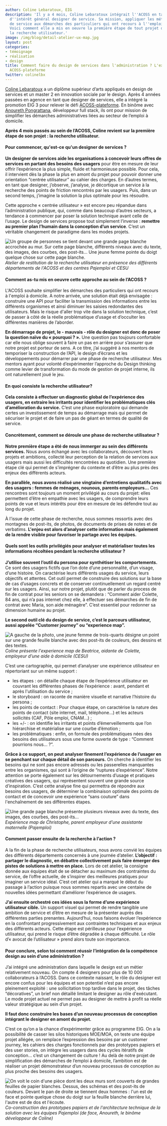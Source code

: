 ```yaml
---
author: Coline Lebaratoux, EIG
description: 'Il y a 4 mois, Coline Lebaratoux intégrait l''ACOSS en tant qu''entrepreneure
  d''intérêt général designer de service. Sa mission, appliquer les méthode du design
  de service aux démarches des particuliers qui ont recours à l''emploi à domicile.
  Voici comment elle a mis en oeuvre la première étape de tout projet de design :
  la recherche utilisateur.'
image: /img/blog/detail-atelier-ux-map.jpg
layout: post
categories:
- témoignage
- réalisation
- design
title: Comment faire du design de services dans l'administration ? L'exemple du projet
  ACOSS-plateforme
twitter: colinelbx
---
```


[Coline Lebaratoux](https://entrepreneur-interet-general.etalab.gouv.fr/communaute/2019/coline-lebaratoux.html) a un diplôme supérieur d’arts appliqués en design de services et un master 2 en innovation sociale par le design. Après 4 années passées en agence en tant que designer de services, elle a intégré la promotion EIG 3 pour relever le défi [ACOSS-plateforme](https://entrepreneur-interet-general.etalab.gouv.fr/defis/2019/acossplateforme.html). En binôme avec [Anoureth Pongrattana](https://entrepreneur-interet-general.etalab.gouv.fr/communaute/2019/anoureth-pongrattana.html), développeur full stack, ils ont pour mission de simplifier les démarches administratives liées au secteur de l’emploi à domicile. 

**Après 4 mois passés au sein de l’ACOSS, Coline revient sur la première étape de son projet : la recherche utilisateur.**


#### Pour commencer, qu'est-ce qu'un designer de services ? 

**Un designer de services aide les organisations à concevoir leurs offres de services en partant des besoins des usagers** pour être en mesure de leur offrir l’expérience la plus simple, fluide et harmonieuse possible. Pour cela, il intervient dès la phase la plus en amont du projet pour pouvoir donner une orientation “centrée utilisateur” au cahier des charges. 
En d’autres termes, en tant que designer, j’observe, j’analyse, je décortique un service à la recherche des points de friction rencontrés par les usagers. Puis, dans un second temps, j’imagine la solution la plus optimale pour les résoudre.

Cette approche « centrée utilisateur » est encore peu répandue dans l’administration publique, qui, comme dans beaucoup d’autres secteurs, a tendance à commencer par poser la solution technique avant celle de l’usage. Le design de services propose tout simplement l’inverse : **remettre au premier plan l’humain dans la conception d’un service**. C’est un véritable changement de paradigme dans les modes projets. 

![Un groupe de personnes se tient devant une grande page blanche accrochée au mur. Sur cette page blanche, différents niveaux avec du texte, des images, des courbes, des post-its... Une jeune femme pointe du doigt quelque chose sur cette page blanche.](/img/blog/atelier-ux-map.jpg)_Atelier de restitution de la recherche utilisateur en présence des différents départements de l'ACOSS et des centres Pajemploi et CESU_

#### Comment as-tu mis en oeuvre cette approche au sein de l’ACOSS ? 

L'ACOSS souhaite simplifier les démarches des particuliers qui ont recours à l'emploi à domicile. A notre arrivée, une solution était déjà envisagée : construire une API pour faciliter la transmission des informations entre les différents organismes et ainsi diminuer les saisies redondantes des utilisateurs. Mais le risque d'aller trop vite dans la solution technique, c’est de passer à côté de la réelle problématique d’usage et d’occulter les différentes manières de l’aborder. 

**En démarrage de projet, le - mauvais - rôle du designer est donc de poser la question naïve du « pourquoi ? ».**  Une question pas toujours confortable car elle nous oblige souvent à faire un pas en arrière pour s’assurer que notre projet est porteur de sens. A ce titre, j’ai suggéré à nos mentors de temporiser la construction de l’API, le design d’écrans et les développements pour démarrer par une phase de recherche utilisateur. 
Mes mentors ayant pour volonté d’expérimenter l’approche du Design thinking comme levier de transformation du mode de gestion de projet interne, ils ont naturellement joué le jeu.


#### En quoi consiste la recherche utilisateur? 

**Cela consiste à effectuer un diagnostic global de l’expérience des usagers, en extraire les irritants pour identifier les problématiques clés d’amélioration du service.** 
C’est une phase exploratoire qui demande certes un investissement de temps au démarrage mais qui permet de sécuriser le projet et de faire un pas de géant en termes de qualité de service.


#### Concrètement, comment se déroule une phase de recherche utilisateur ?

**Notre première étape a été de nous immerger au sein des différents services.** Nous avons échangé avec les collaborateurs, découvert leurs projets et ambitions, collecté leur perception de la relation de services aux usagers mais aussi les difficultés rencontrées au quotidien. Une première étape clé qui permet de s’imprégner du contexte et d’être au plus près des enjeux des différents acteurs. 

**En parallèle, nous avons réalisé une vingtaine d’entretiens qualitatifs avec des usagers : femmes de ménages, nounous, parents employeurs...** Ces rencontres sont toujours un moment privilégié au cours du projet: elles permettent d’être en empathie avec les usagers, de comprendre leurs points de vue et leurs intérêts pour être en mesure de les défendre tout au long du projet. 

À l’issue de cette phase de recherche, nous sommes ressortis avec des montagnes de post-its, de photos, de documents de prises de notes et de verbatims. **L'enjeu est alors d’analyser cette information mais également de la rendre visible pour favoriser le partage avec les équipes.** 


#### Quels sont les outils privilégiés pour analyser et matérialiser toutes les informations récoltées pendant la recherche utilisateur ? 

**J’utilise souvent l’outil du persona pour synthétiser les comportements.** Ce sont des usagers fictifs que l’on dote d’une personnalité, d’un visage, d’une histoire. On caractérise leurs différents usages du service, leurs objectifs et attentes. Cet outil permet de construire des solutions sur la base de cas d’usages concrets et de conserver continuellement un regard centré sur les usagers. Ainsi, sur notre projet, plutôt que de parler du process de fin de contrat pour les seniors on se demandera : “Comment aider Colette, 84 ans, qui n’a pas internet chez elle, à effectuer ses démarches de fin de contrat avec Maria, son aide ménagère”. C’est essentiel pour redonner sa dimension humaine au projet. 

**Le second outil clé du design de service, c’est le parcours utilisateur, aussi appelée “Customer journey” ou “experience map”.** 

![A gauche de la photo, une jeune femme de trois-quarts désigne un point sur une grande feuille blanche avec des post-its de couleurs, des dessins et des textes.](/img/blog/detail-atelier-ux-map.jpg)_Coline présente l'experience map de Beatrice, aidante de Colette, employeur d’une aide à domicile (CESU)_

C’est une cartographie, qui permet d’analyser une expérience utilisateur en répertoriant sur un même support : 
- les étapes : on détaille chaque étape de l’expérience utilisateur en couvrant les différentes phases de l’expérience : avant, pendant et après l'utilisation du service ;
- le storyboard : on raconte de manière visuelle et narrative l’histoire du persona ;
- les points de contact : Pour chaque étape, on caractérise la nature des points de contact (site internet, mail, téléphone…) et les acteurs sollicités (CAF, Pôle emploi, CNAM…) ;
- les +/- : on identifie les irritants et points d’émerveillements que l’on hiérarchise et matérialise sur une courbe d’émotion ;
- les problématiques : enfin, on formule des problématiques nées des besoins des utilisateurs sous une forme ouverte de type : “Comment pourrions nous… ?”.

**Grâce à ce support, on peut analyser finement l’expérience de l’usager en se penchant sur chaque détail de son parcours.** On cherche à identifier les besoins qui ne sont pas encore adressés ou les passerelles manquantes entre les organismes, qui sont à l’origine de “ruptures d’expérience”. Notre attention se porte également sur les détournements d’usage et pratiques créatives des usagers, qui représentent souvent une grande source d’inspiration. 
C’est cette analyse fine qui permettra de répondre aux besoins des usagers, de déterminer la combinaison optimale des points de contact et de concevoir une expérience “sans couture” dans l'enchaînement de ses différentes étapes. 

![Une grande page blanche présente plusieurs niveaux avec du texte, des images, des courbes, des post-its...](/img/blog/ux-map-christophe.jpg)_Expérience map de Christophe, parent employeur d’une assistante maternelle (Pajemploi)_

#### Comment passer ensuite de la recherche à l’action ? 

A la fin de la phase de recherche utilisateurs, nous avons convié les équipes des différents départements concernés à une journée d’atelier. **L’objectif : partager le diagnostic, en débattre collectivement puis faire émerger des pistes de solutions à mettre en place.** Lors de cet atelier, la consigne donnée aux équipes était de se détacher au maximum des contraintes du service, de l’offre actuelle, de s’inspirer des meilleures pratiques pour imaginer un service idéal. C’est cet atelier qui a marqué le début du passage à l’action puisque nous sommes repartis avec une centaine de nouvelles idées permettant d’améliorer l’expérience de usagers.

**J’ai ensuite orchestré ces idées sous la forme d’une expérience utilisateur cible.** Un support visuel qui permet de rendre tangible une ambition de service et d’être en mesure de la présenter auprès des différentes parties prenantes. 
Aujourd’hui, nous faisons évoluer l’expérience en la confrontant progressivement aux contraintes techniques et aux enjeux des différents acteurs. Cette étape est périlleuse pour l’expérience utilisateur, qui prend le risque d’être dégradée à chaque difficulté. Le rôle d’« avocat de l’utilisateur » prend alors toute son importance.


#### Pour conclure, selon toi comment réussir l’intégration de la compétence design au sein d’une administration ? 

J’ai intégré une administration dans laquelle le design est un métier relativement nouveau. On compte 4 designers pour plus de 10 000 collaborateurs à l’ACOSS. 
Dans ce contexte naissant, le rôle du designer est encore confus pour les équipes et son potentiel n’est pas encore pleinement exploité : une sollicitation trop tardive dans le projet, des tâches “décoratives”, un brief non détaillé limitant le designer au rôle d'exécutant. 
Le mode projet actuel ne permet pas au designer de mettre à profit sa réelle valeur stratégique au sein d’un projet. 

**Il faut donc construire les bases d’un nouveau processus de conception intégrant le designer en amont du projet.** 

C’est ce qu’on a la chance d’expérimenter grâce au programme EIG. On a la possibilité de casser les silos historiques MOE/MOA, on teste une équipe projet allégée, on remplace l’expression des besoins par un customer journey, les cahiers des charges fonctionnels par des prototypes papiers et des user stories, on intègre les usagers dans des cycles itératifs de conception… c’est un changement de culture !
Au delà de notre projet de simplification des démarches de l’emploi à domicile, l’ambition est de réaliser un projet démonstrateur d’un nouveau processus de conception au plus proche des besoins des usagers. 

![On voit le coin d'une pièce dont les deux murs sont couverts de grandes feuilles de papier blanches. Dessus, des schémas et des post-its de couleurs. Devant le pan de droite se tiennent deux hommes : l'un est de face et pointe quelque chose du doigt sur la feuille blanche derrière lui, l'autre est de dos et l'écoute.](/img/blog/ux-mvp.jpg)_Co-construction des prototypes papiers et de l'architecture technique de la solution avec les équipes Pajemploi (de face, Anoureth, le binôme développeur de Coline)_
